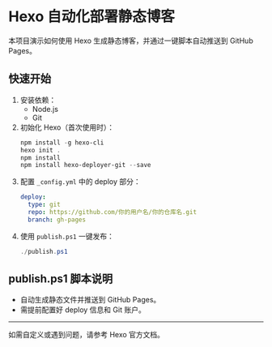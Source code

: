 # Hexo 自动化部署静态博客

本项目演示如何使用 Hexo 生成静态博客，并通过一键脚本自动推送到 GitHub Pages。

## 快速开始

1. 安装依赖：
   - Node.js
   - Git
2. 初始化 Hexo（首次使用时）：
   ```powershell
   npm install -g hexo-cli
   hexo init .
   npm install
   npm install hexo-deployer-git --save
   ```
3. 配置 `_config.yml` 中的 deploy 部分：
   ```yaml
   deploy:
     type: git
     repo: https://github.com/你的用户名/你的仓库名.git
     branch: gh-pages
   ```
4. 使用 `publish.ps1` 一键发布：
   ```powershell
   ./publish.ps1
   ```

## publish.ps1 脚本说明
- 自动生成静态文件并推送到 GitHub Pages。
- 需提前配置好 deploy 信息和 Git 账户。

---
如需自定义或遇到问题，请参考 Hexo 官方文档。
